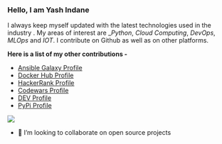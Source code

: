 ### Hello, I am Yash Indane
I always keep myself updated with the latest technologies used in the industry . My areas of interest are __Python_, _Cloud Computing_, _DevOps_, _MLOps_ and _IOT_. I contribute on Github as well as on other platforms.

**Here is a list of my other contributions -**

- [Ansible Galaxy Profile](https://galaxy.ansible.com/my-content/namespaces)
- [Docker Hub Profile](https://hub.docker.com/repositories)
- [HackerRank Profile](https://www.hackerrank.com/yashindane46)
- [Codewars Profile](https://www.codewars.com/users/Yash%20Indane)
- [DEV Profile](https://dev.to/yashindane)
- [PyPi Profile](https://pypi.org/user/yashindane/)

![](https://www.codewars.com/users/Yash%20Indane/badges/large)

<!--
**YashIndane/YashIndane** is a ✨ _special_ ✨ repository because its `README.md` (this file) appears on your GitHub profile.-->

- 👯 I’m looking to collaborate on open source projects
